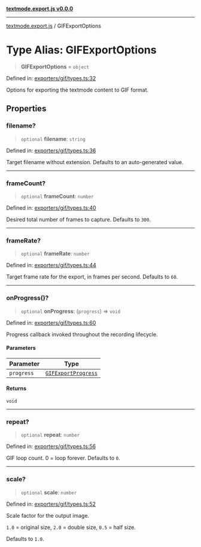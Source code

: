 [**textmode.export.js v0.0.0**](../README.md)

***

[textmode.export.js](../README.md) / GIFExportOptions

# Type Alias: GIFExportOptions

> **GIFExportOptions** = `object`

Defined in: [exporters/gif/types.ts:32](https://github.com/humanbydefinition/textmode.export.js/blob/b139a19f4bf774f3e0d95bc7580f4dc7e25a4c0f/src/exporters/gif/types.ts#L32)

Options for exporting the textmode content to GIF format.

## Properties

### filename?

> `optional` **filename**: `string`

Defined in: [exporters/gif/types.ts:36](https://github.com/humanbydefinition/textmode.export.js/blob/b139a19f4bf774f3e0d95bc7580f4dc7e25a4c0f/src/exporters/gif/types.ts#L36)

Target filename without extension. Defaults to an auto-generated value.

***

### frameCount?

> `optional` **frameCount**: `number`

Defined in: [exporters/gif/types.ts:40](https://github.com/humanbydefinition/textmode.export.js/blob/b139a19f4bf774f3e0d95bc7580f4dc7e25a4c0f/src/exporters/gif/types.ts#L40)

Desired total number of frames to capture. Defaults to `300`.

***

### frameRate?

> `optional` **frameRate**: `number`

Defined in: [exporters/gif/types.ts:44](https://github.com/humanbydefinition/textmode.export.js/blob/b139a19f4bf774f3e0d95bc7580f4dc7e25a4c0f/src/exporters/gif/types.ts#L44)

Target frame rate for the export, in frames per second. Defaults to `60`.

***

### onProgress()?

> `optional` **onProgress**: (`progress`) => `void`

Defined in: [exporters/gif/types.ts:60](https://github.com/humanbydefinition/textmode.export.js/blob/b139a19f4bf774f3e0d95bc7580f4dc7e25a4c0f/src/exporters/gif/types.ts#L60)

Progress callback invoked throughout the recording lifecycle.

#### Parameters

| Parameter | Type |
| ------ | ------ |
| `progress` | [`GIFExportProgress`](GIFExportProgress.md) |

#### Returns

`void`

***

### repeat?

> `optional` **repeat**: `number`

Defined in: [exporters/gif/types.ts:56](https://github.com/humanbydefinition/textmode.export.js/blob/b139a19f4bf774f3e0d95bc7580f4dc7e25a4c0f/src/exporters/gif/types.ts#L56)

GIF loop count. 0 = loop forever. Defaults to `0`.

***

### scale?

> `optional` **scale**: `number`

Defined in: [exporters/gif/types.ts:52](https://github.com/humanbydefinition/textmode.export.js/blob/b139a19f4bf774f3e0d95bc7580f4dc7e25a4c0f/src/exporters/gif/types.ts#L52)

Scale factor for the output image.

`1.0` = original size, `2.0` = double size, `0.5` = half size.

Defaults to `1.0`.
